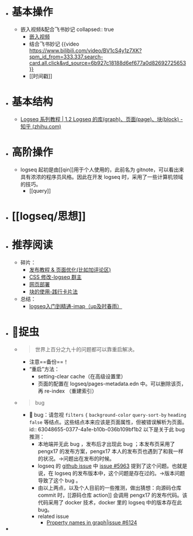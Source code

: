 - # 基本操作
	- 嵌入视频&配合飞书妙记
	  collapsed:: true
		- [嵌入视频](https://www.xiaohongshu.com/discovery/item/62c96f9900000000210351a7)
		- 结合飞书妙记 {{video https://www.bilibili.com/video/BV1cS4y1z7XK?spm_id_from=333.337.search-card.all.click&vd_source=6b927c18188d6ef677a0d82692725653}}
		- [[时间戳]]
- # 基本结构
	- [Logseq 系列教程 | 1.2 Logseq 的库(graph)、页面(page)、块(block) - 知乎 (zhihu.com)](https://zhuanlan.zhihu.com/p/370299376)
- # 高阶操作
	- logseq 起初是由[[qin]]用于个人使用的，此前名为 gitnote，可以看出来具有浓浓的程序员风格。因此在开发 logseq 时，采用了一些计算机领域的技巧。
		- [[query]]
- # [[logseq/思想]]
- # 推荐阅读
	- 碎片：
		- [发布教程 & 页面优化(比如加评论区)](https://logseq.abosen.top/#/page/README)
		- [CSS 修改-logseq 群主](https://wsin.vercel.app/#/page/%E9%98%85%E8%AF%BB%E4%B8%8D%E5%AE%8C%E5%85%A8%E6%8C%87%E5%8D%97)
		- [网页部署](https://imap.vercel.app/#/page/logseq%E9%83%A8%E7%BD%B2%E7%BD%91%E9%A1%B5)
		- [块的使用-践行卡片法](https://www.bilibili.com/video/BV14q4y1V7Zp?zw&vd_source=6b927c18188d6ef677a0d82692725653)
	- 总结：
		- [logseq入门到精通-imap（up及时春雨）](https://imap.vercel.app/#/page/logseq%E5%85%A5%E9%97%A8%E5%88%B0%E7%B2%BE%E9%80%9A)
- # 🐛捉虫
	- > 世界上百分之九十的问题都可以靠重启解决。
		- 注意==备份==！
		- “重启”方法：
			- setting-clear cache（在高级设置里）
			- 页面的配置在 logseq/pages-metadata.edn 中。可以删除该页，再 re-index （重建索引）
	- > bug
		- 👾 bug：请忽视  `filters` `{` `background-color` `query-sort-by` `heading` `false` 等结点。这些结点本来应该是页面属性，但被错误解析为页面。
		  id:: 63048655-0377-4a1e-b10b-036b109bf1b2
		  以下是关于此 bug 推测：
			- 本地端并无此 bug ，发布后才出现此 bug ；本发布页采用了 pengx17 的发布方案，pengx17 本人的发布页也遇到了和我一样的状况。→问题出在发布的时候。
			- logseq 的 [github issue](https://github.com/logseq/logseq/issues) 中 [issue #5963](https://github.com/logseq/logseq/issues/5963) 提到了这个问题。也就是说，在 logseq 的发布版本中，这个问题是存在过的。→版本问题导致了这个 bug 。
			- 由以上两点，以及个人目前的一些推测，做出猜想：向源码仓库 commit 时，[[源码仓库 action]] 会调用 pengx17 的发布代码。该代码采用了 docker 技术，docker 里的 logseq 中的版本存在此 bug。
			- related issue
				- [Property names in graph|issue #6124](https://github.com/logseq/logseq/issues/6124)
-